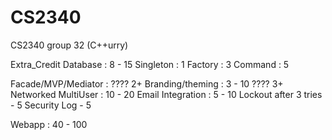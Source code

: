 # CS2340
CS2340 group 32 (C++urry)

Extra_Credit
Database : 8 - 15
Singleton : 1
Factory : 3
Command : 5

Facade/MVP/Mediator : ???? 2+
Branding/theming : 3 - 10 ???? 3+
Networked MultiUser : 10 - 20
Email Integration : 5 - 10
Lockout after 3 tries - 5
Security Log - 5

Webapp : 40 - 100
